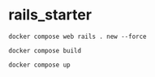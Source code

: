 # rails_starter

```
docker compose web rails . new --force

docker compose build

docker compose up
```
